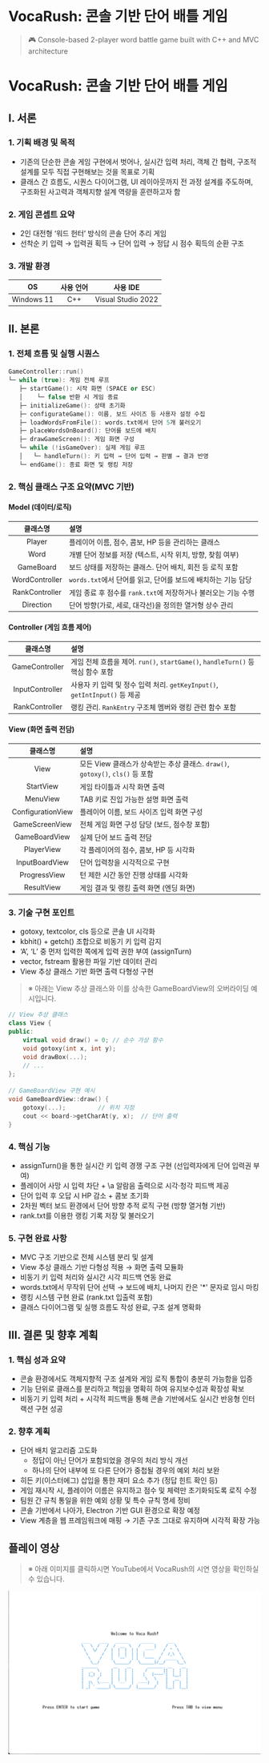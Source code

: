 # VocaRush: 콘솔 기반 단어 배틀 게임  
> 🎮 Console-based 2-player word battle game built with C++ and MVC architecture


# VocaRush: 콘솔 기반 단어 배틀 게임

## Ⅰ. 서론
### 1. 기획 배경 및 목적
- 기존의 단순한 콘솔 게임 구현에서 벗어나, 실시간 입력 처리, 객체 간 협력, 구조적 설계를 모두 직접 구현해보는 것을 목표로 기획
- 클래스 간 흐름도, 시퀀스 다이어그램, UI 레이아웃까지 전 과정 설계를 주도하며, 구조화된 사고력과 객체지향 설계 역량을 훈련하고자 함

### 2. 게임 콘셉트 요약
- 2인 대전형 ‘워드 헌터’ 방식의 콘솔 단어 추리 게임
- 선착순 키 입력 → 입력권 획득 → 단어 입력 → 정답 시 점수 획득의 순환 구조

### 3. 개발 환경
|OS|사용 언어|사용 IDE|  
| :------: | :-:| :---------------: |
|Windows 11|C++ |Visual Studio 2022 |


## Ⅱ. 본론
### 1. 전체 흐름 및 실행 시퀀스
```c++
GameController::run()
└─ while (true): 게임 전체 루프
   ├─ startGame(): 시작 화면 (SPACE or ESC)
   │    └─ false 반환 시 게임 종료
   ├─ initializeGame(): 상태 초기화
   ├─ configurateGame(): 이름, 보드 사이즈 등 사용자 설정 수집
   ├─ loadWordsFromFile(): words.txt에서 단어 5개 불러오기
   ├─ placeWordsOnBoard(): 단어를 보드에 배치
   ├─ drawGameScreen(): 게임 화면 구성
   └─ while (!isGameOver): 실제 게임 루프
   │   └─ handleTurn(): 키 입력 → 단어 입력 → 판별 → 결과 반영
   └─ endGame(): 종료 화면 및 랭킹 저장
```

### 2. 핵심 클래스 구조 요약(MVC 기반)

#### Model (데이터/로직)

|      클래스명      | 설명                                       |
| :------------: | :--------------------------------------- |
|     Player     | 플레이어 이름, 점수, 콤보, HP 등을 관리하는 클래스          |
|      Word      | 개별 단어 정보를 저장 (텍스트, 시작 위치, 방향, 찾힘 여부)     |
|    GameBoard   | 보드 상태를 저장하는 클래스. 단어 배치, 회전 등 로직 포함       |
| WordController | `words.txt`에서 단어를 읽고, 단어를 보드에 배치하는 기능 담당 |
| RankController | 게임 종료 후 점수를 `rank.txt`에 저장하거나 불러오는 기능 수행 |
|    Direction   | 단어 방향(가로, 세로, 대각선)을 정의한 열거형 상수 관리        |


#### Controller (게임 흐름 제어)
|       클래스명      | 설명                                                              |
| :-------------: | :-------------------------------------------------------------- |
|  GameController | 게임 전체 흐름을 제어. `run()`, `startGame()`, `handleTurn()` 등 핵심 함수 포함 |
| InputController | 사용자 키 입력 및 정수 입력 처리. `getKeyInput()`, `getIntInput()` 등 제공      |
|  RankController | 랭킹 관리. `RankEntry` 구조체 멤버와 랭킹 관련 함수 포함                          |


#### View (화면 출력 전담)
|        클래스명       | 설명                                                           |
| :---------------: | :----------------------------------------------------------- |
|        View       | 모든 View 클래스가 상속받는 추상 클래스. `draw()`, `gotoxy()`, `cls()` 등 포함 |
|     StartView     | 게임 타이틀과 시작 화면 출력                                             |
|      MenuView     | TAB 키로 진입 가능한 설명 화면 출력                                       |
| ConfigurationView | 플레이어 이름, 보드 사이즈 입력 화면 구성                                     |
|   GameScreenView  | 전체 게임 화면 구성 담당 (보드, 점수창 포함)                                  |
|   GameBoardView   | 실제 단어 보드 출력 전담                                               |
|     PlayerView    | 각 플레이어의 점수, 콤보, HP 등 시각화                                     |
|   InputBoardView  | 단어 입력창을 시각적으로 구현                                             |
|    ProgressView   | 턴 제한 시간 동안 진행 상태를 시각화                                        |
|     ResultView    | 게임 결과 및 랭킹 출력 화면 (엔딩 화면)                                     |


### 3. 기술 구현 포인트
- gotoxy, textcolor, cls 등으로 콘솔 UI 시각화
- kbhit() + getch() 조합으로 비동기 키 입력 감지
- ‘A’, ‘L’ 중 먼저 입력한 쪽에게 입력 권한 부여 (assignTurn)
- vector, fstream 활용한 파일 기반 데이터 관리
- View 추상 클래스 기반 화면 출력 다형성 구현

> ※ 아래는 View 추상 클래스와 이를 상속한 GameBoardView의 오버라이딩 예시입니다.

```c++
// View 추상 클래스
class View {
public:
    virtual void draw() = 0; // 순수 가상 함수
    void gotoxy(int x, int y);
    void drawBox(...);
    // ...
};

// GameBoardView 구현 예시
void GameBoardView::draw() {
    gotoxy(...);         // 위치 지정
    cout << board->getCharAt(y, x);  // 단어 출력
}
```

### 4. 핵심 기능
- assignTurn()을 통한 실시간 키 입력 경쟁 구조 구현 (선입력자에게 단어 입력권 부여)
- 플레이어 사망 시 입력 차단 + \a 알람음 출력으로 시각·청각 피드백 제공
- 단어 입력 후 오답 시 HP 감소 + 콤보 초기화
- 2차원 벡터 보드 환경에서 단어 방향 추적 로직 구현 (방향 열거형 기반)
- rank.txt를 이용한 랭킹 기록 저장 및 불러오기


### 5. 구현 완료 사항
- MVC 구조 기반으로 전체 시스템 분리 및 설계
- View 추상 클래스 기반 다형성 적용 → 화면 출력 모듈화
- 비동기 키 입력 처리와 실시간 시각 피드백 연동 완료
- words.txt에서 무작위 단어 선택 → 보드에 배치, 나머지 칸은 '*' 문자로 임시 마킹
- 랭킹 시스템 구현 완료 (rank.txt 입출력 포함)
- 클래스 다이어그램 및 실행 흐름도 작성 완료, 구조 설계 명확화


## Ⅲ. 결론 및 향후 계획
### 1. 핵심 성과 요약
- 콘솔 환경에서도 객체지향적 구조 설계와 게임 로직 통합이 충분히 가능함을 입증
- 기능 단위로 클래스를 분리하고 책임을 명확히 하여 유지보수성과 확장성 확보
- 비동기 키 입력 처리 + 시각적 피드백을 통해 콘솔 기반에서도 실시간 반응형 인터랙션 구현 성공

### 2. 향후 계획
- 단어 배치 알고리즘 고도화
    - 정답이 아닌 단어가 포함되었을 경우의 처리 방식 개선
    - 하나의 단어 내부에 또 다른 단어가 중첩될 경우의 예외 처리 보완
- 히든 키(이스터에그) 삽입을 통한 재미 요소 추가 (정답 힌트 확인 등)
- 게임 재시작 시, 플레이어 이름은 유지하고 점수 및 체력만 초기화되도록 로직 수정
- 팀원 간 규칙 통일을 위한 예외 상황 및 특수 규칙 명세 정비
- 콘솔 기반에서 나아가, Electron 기반 GUI 환경으로 확장 예정
- View 계층을 웹 프레임워크에 매핑 → 기존 구조 그대로 유지하며 시각적 확장 가능


## 플레이 영상
> ※ 아래 이미지를 클릭하시면 YouTube에서 VocaRush의 시연 영상을 확인하실 수 있습니다.

![시작화면](images/StartView.png)

